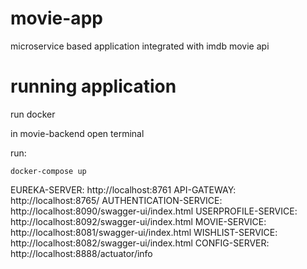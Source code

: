 # movie-app

microservice based application integrated with imdb movie api

# running application

run docker

in movie-backend open terminal

run:

```
docker-compose up
```

EUREKA-SERVER: http://localhost:8761
API-GATEWAY: http://localhost:8765/
AUTHENTICATION-SERVICE: http://localhost:8090/swagger-ui/index.html
USERPROFILE-SERVICE: http://localhost:8092/swagger-ui/index.html
MOVIE-SERVICE: http://localhost:8081/swagger-ui/index.html
WISHLIST-SERVICE: http://localhost:8082/swagger-ui/index.html
CONFIG-SERVER: http://localhost:8888/actuator/info
